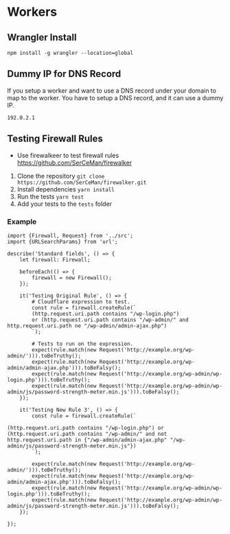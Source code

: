 # Workers
## Wrangler Install
```
npm install -g wrangler --location=global
```

## Dummy IP for DNS Record
If you setup a worker and want to use a DNS record under your domain to map to the worker. You have to setup a DNS record, and it can use a dummy IP.
```
192.0.2.1
```

## Testing Firewall Rules
* Use firewalkeer to test firewall rules https://github.com/SerCeMan/firewalker

1. Clone the repository
```git clone https://github.com/SerCeMan/firewalker.git```
2. Install dependencies
```yarn install```
3. Run the tests
```yarn test```
4. Add your tests to the ```tests``` folder

### Example

```
import {Firewall, Request} from '../src';
import {URLSearchParams} from 'url';

describe('Standard fields', () => {
    let firewall: Firewall;

    beforeEach(() => {
        firewall = new Firewall();
    });

    it('Testing Original Rule', () => {
        # Cloudflare expression to test.
        const rule = firewall.createRule(`
        (http.request.uri.path contains "/wp-login.php")
        or (http.request.uri.path contains "/wp-admin/" and http.request.uri.path ne "/wp-admin/admin-ajax.php")        
        `);

        # Tests to run on the expression.
        expect(rule.match(new Request('http://example.org/wp-admin/'))).toBeTruthy();
        expect(rule.match(new Request('http://example.org/wp-admin/admin-ajax.php'))).toBeFalsy();
        expect(rule.match(new Request('http://example.org/wp-admin/wp-login.php'))).toBeTruthy();
        expect(rule.match(new Request('http://example.org/wp-admin/wp-admin/js/password-strength-meter.min.js'))).toBeFalsy();
    });

    it('Testing New Rule 3', () => {
        const rule = firewall.createRule(`

(http.request.uri.path contains "/wp-login.php") or (http.request.uri.path contains "/wp-admin/" and not http.request.uri.path in {"/wp-admin/admin-ajax.php" "/wp-admin/js/password-strength-meter.min.js"})
        `);

        expect(rule.match(new Request('http://example.org/wp-admin/'))).toBeTruthy();
        expect(rule.match(new Request('http://example.org/wp-admin/admin-ajax.php'))).toBeFalsy();
        expect(rule.match(new Request('http://example.org/wp-admin/wp-login.php'))).toBeTruthy();
        expect(rule.match(new Request('http://example.org/wp-admin/wp-admin/js/password-strength-meter.min.js'))).toBeFalsy();
    });

});
```